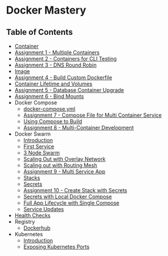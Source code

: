 # Docker Mastery

## Table of Contents

- [Container](docs/container.md)
- [Assignment 1 - Multiple Containers](assignments/1/assignment-1-multiple-containers.md)
- [Assignment 2 - Containers for CLI Testing](assignments/2/assignment-2-containers-for-cli-testing.md)
- [Assignment 3 - DNS Round Robin](assignments/3/assignment-3-dns-round-robin.md)
- [Image](docs/image.md)
- [Assignment 4 - Build Custom Dockerfile](assignments/4/assignment-4-build-own-dockerfile.md)
- [Container Lifetime and Volumes](docs/container-lifetime-and-volumes.md)
- [Assignment 5 - Database Container Upgrade](assignments/5/assignment-5-database-container-upgrade.md)
- [Assignment 6 - Bind Mounts](assignments/6/assignment-6-bind-mounts.md)
- Docker Compose
  - [docker-compose.yml](docs/compose/yml.md)
  - [Assignment 7 - Compose File for Multi Container Service](assignments/7/assignment-7-compose-for-multi-containers.md)
  - [Using Compose to Build](docs/compose/build.md)
  - [Assignment 8 - Multi-Container Development](assignments/8/assignment-8-multi-container-development.md)
- Docker Swarm
  - [Introduction](docs/swarm/introduction.md)
  - [First Service](docs/swarm/first-service.md)
  - [3 Node Swarm](docs/swarm/3-node-swarm.md)
  - [Scaling Out with Overlay Network](docs/swarm/scaling-out-with-overlay-network.md)
  - [Scaling out with Routing Mesh](docs/swarm/scaling-out-with-routing-mesh.md)
  - [Assignment 9 - Multi Service App](assignments/9/assignment-9-multi-service-app.md)
  - [Stacks](docs/swarm/stacks.md)
  - [Secrets](docs/swarm/secrets.md)
  - [Assignment 10 - Create Stack with Secrets](assignments/10/assignment-10-create-stack-with-secrets.md)
  - [Secrets with Local Docker Compose](docs/swarm/secrets-with-local-docker-compose.md)
  - [Full App Lifecycle with Single Compose](docs/swarm/full-app-lifecycle-with-single-compose.md)
  - [Service Updates](docs/swarm/service-updates.md)
- [Health Checks](docs/health-checks.md)
- Registry
  - [Dockerhub](docs/registry/dockerhub.md)
- Kubernetes
  - [Introduction](docs/kubernetes/introduction.md)
  - [Exposing Kubernetes Ports](docs/kubernetes/exposing-kubernetes-ports.md)
